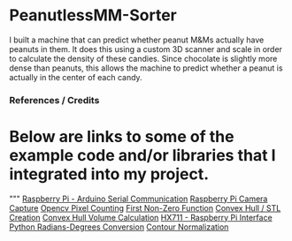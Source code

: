 # PeanutlessMM-Sorter
I built a machine that can predict whether peanut M&Ms actually have peanuts in them. It does this using a custom 3D scanner and scale in order to calculate the density of these candies. Since chocolate is slightly more dense than peanuts, this allows the machine to predict whether a peanut is actually in the center of each candy.



### References / Credits

# Below are links to some of the example code and/or libraries that I integrated into my project.

"""
[Raspberry Pi - Arduino Serial Communication](https://roboticsbackend.com/raspberry-pi-arduino-serial-communication/)
[Raspberry Pi Camera Capture](https://www.pyimagesearch.com/2015/03/30/accessing-the-raspberry-pi-camera-with-opencv-and-python/)
[Opencv Pixel Counting](https://stackoverflow.com/questions/45836214/opencv-python-count-pixels)
[First Non-Zero Function](https://stackoverflow.com/questions/47269390/numpy-how-to-find-first-non-zero-value-in-every-column-of-a-numpy-array)
[Convex Hull / STL Creation](https://stackoverflow.com/questions/61480649/triangulate-2d-shape-to-get-stl)
[Convex Hull Volume Calculation](https://docs.scipy.org/doc/scipy/reference/generated/scipy.spatial.ConvexHull.html)
[HX711 - Raspberry Pi Interface](https://github.com/tatobari/hx711py)
[Python Radians-Degrees Conversion](https://stackoverflow.com/questions/9875964/how-can-i-convert-radians-to-degrees-with-python)
[Contour Normalization](https://medium.com/analytics-vidhya/tutorial-how-to-scale-and-rotate-contours-in-opencv-using-python-f48be59c35a2)
